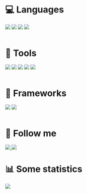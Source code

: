 # 💻 Languages
<div align="left">
    <img src="https://img.shields.io/badge/-python-090909?style=for-the-badge&logo=python&logoColor=06D001"/>
    <img src="https://img.shields.io/badge/-C-090909?style=for-the-badge&logo=C" />
    <img src="https://img.shields.io/badge/-C++-090909?style=for-the-badge&logo=C%2b%2b&logoColor=10439F" />
    <img src="https://img.shields.io/badge/-kotlin-090909?style=for-the-badge&logo=kotlin&logoColor=B125EA" />
</div> <br />

# 🔧 Tools
<div align="left">
    <img src="https://img.shields.io/badge/-git-4535C1?style=for-the-badge&logo=git&logoColor=FF8C00" />
    <img src="https://img.shields.io/badge/-vscode-019733.svg?style=for-the-badge&logo=vscode" />
    <img src="https://img.shields.io/badge/-firebase-323330?style=for-the-badge&logo=firebase&logoColor=F0E68C" />
    <img src="https://img.shields.io/badge/-latex-090909?style=for-the-badge&logo=latex&logoColor=179BAE" />
    <img src="https://img.shields.io/badge/-obsidian-090909?style=for-the-badge&logo=obsidian&logoColor=A88BFA" />
</div> <br />

# 👾 Frameworks
<div align="left">
    <img src="https://img.shields.io/badge/-qt-4535C1?style=for-the-badge&logo=qt&logoColor=00FF00" />
    <img src="https://img.shields.io/badge/-android-090909?style=for-the-badge&logo=android" />
</div> <br />

# 📲 Follow me
<div align="left">
    <a href="https://t.me/Nep_pasha/">
        <img src="https://img.shields.io/badge/-telegram-090909?style=for-the-badge&logo=telegram" />
    </a>
    <a href="https://leetcode.com/u/GNU_nan0_machine_s0n/">
        <img src="https://img.shields.io/badge/-leetcode-090909?style=for-the-badge&logo=leetcode" />
    </a>
</div>

# 📊 Some statistics
<div align="left">
    <img src="https://github-profile-summary-cards.vercel.app/api/cards/repos-per-language?username=nepavellab&theme=dark" />
</div>
